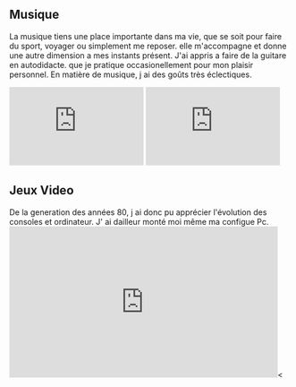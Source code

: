 <h2> Musique </h2>
  <p>
    La musique tiens une place importante dans ma vie, que se soit pour faire du sport, voyager ou simplement me reposer. elle m'accompagne et donne une autre dimension a mes instants présent.
    J'ai appris a faire de la guitare en autodidacte. que je pratique occasionellement pour mon plaisir personnel.
    En matière de musique, j ai des goûts très éclectiques.  
  </p>
  
  <p>
   <iframe src="https://giphy.com/embed/5uwJgbiK6GxOg" width="240" height="140" frameBorder="0" class="giphy-embed" allowFullScreen></iframe>
   <iframe src="https://giphy.com/embed/11Advgi3uvcoNO" width="240" height="140" frameBorder="0" class="giphy-embed" allowFullScreen>
   </iframe>
  </p>

<h2> Jeux Video </h2>
  <p>
    De la generation des années 80, j ai donc pu apprécier l'évolution des consoles et ordinateur. J' ai dailleur monté moi même ma configue Pc. 




<iframe src="https://giphy.com/embed/Pxq1RCRLGGWqs" width="480" height="270" frameBorder="0" class="giphy-embed" allowFullScreen></iframe><
